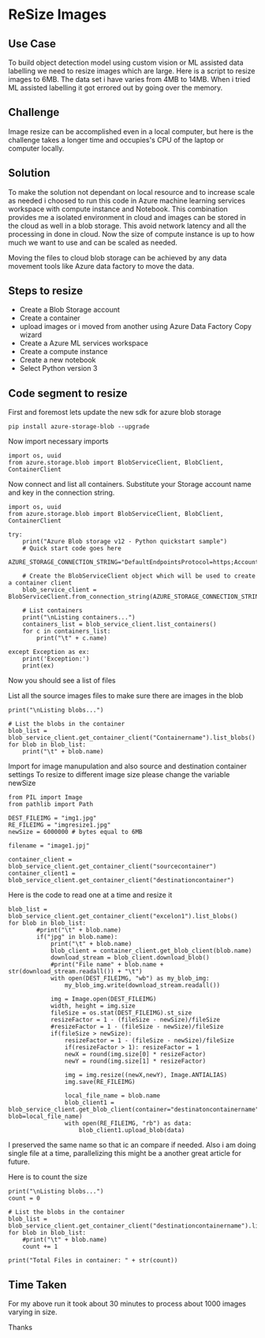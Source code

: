 # ReSize Images

## Use Case

To build object detection model using custom vision or ML assisted data labelling we need to resize images which are large. 
Here is a script to resize images to 6MB. The data set i have varies from 4MB to 14MB. When i tried ML assisted labelling it got errored out by going over the memory.

## Challenge

Image resize can be accomplished even in a local computer, but here is the challenge takes a longer time and occupies's CPU of the laptop or computer locally. 

## Solution

To make the solution not dependant on local resource and to increase scale as needed i choosed to run this code in Azure machine learning services workspace with compute instance and Notebook. This combination provides me a isolated environment in cloud and images can be stored in the cloud as well in a blob storage. This avoid network latency and all the processing in done in cloud. Now the size of compute instance is up to how much we want to use and can be scaled as needed.

Moving the files to cloud blob storage can be achieved by any data movement tools like Azure data factory to move the data.

## Steps to resize

- Create a Blob Storage account
- Create a container
- upload images or i moved from another using Azure Data Factory Copy wizard
- Create a Azure ML services workspace
- Create a compute instance
- Create a new notebook
- Select Python version 3

## Code segment to resize

First and foremost lets update the new sdk for azure blob storage 

```
pip install azure-storage-blob --upgrade
```

Now import necessary imports

```
import os, uuid
from azure.storage.blob import BlobServiceClient, BlobClient, ContainerClient
```

Now connect and list all containers. 
Substitute your Storage account name and key in the connection string.

```
import os, uuid
from azure.storage.blob import BlobServiceClient, BlobClient, ContainerClient

try:
    print("Azure Blob storage v12 - Python quickstart sample")
    # Quick start code goes here
    AZURE_STORAGE_CONNECTION_STRING="DefaultEndpointsProtocol=https;AccountName=xxxx;AccountKey=xxxxxxxxxxxxxxxxxxxx;EndpointSuffix=core.windows.net"
    
    # Create the BlobServiceClient object which will be used to create a container client
    blob_service_client = BlobServiceClient.from_connection_string(AZURE_STORAGE_CONNECTION_STRING)
    
    # List containers
    print("\nListing containers...")
    containers_list = blob_service_client.list_containers()
    for c in containers_list:
        print("\t" + c.name)

except Exception as ex:
    print('Exception:')
    print(ex)
```

Now you should see a list of files

List all the source images files to make sure there are images in the blob

```
print("\nListing blobs...")

# List the blobs in the container
blob_list = blob_service_client.get_container_client("Containername").list_blobs()
for blob in blob_list:
    print("\t" + blob.name)
```

Import for image manupulation and also source and destination container settings
To resize to different image size please change the variable newSize

```
from PIL import Image
from pathlib import Path

DEST_FILEIMG = "img1.jpg"
RE_FILEIMG = "imgresize1.jpg"
newSize = 6000000 # bytes equal to 6MB

filename = "image1.jpj"

container_client = blob_service_client.get_container_client("sourcecontainer")
container_client1 = blob_service_client.get_container_client("destinationcontainer")
```

Here is the code to read one at a time and resize it

```
blob_list = blob_service_client.get_container_client("excelon1").list_blobs()
for blob in blob_list:
        #print("\t" + blob.name)
        if("jpg" in blob.name):
            print("\t" + blob.name)
            blob_client = container_client.get_blob_client(blob.name)
            download_stream = blob_client.download_blob()
            #print("File name" + blob.name + str(download_stream.readall()) + "\t")
            with open(DEST_FILEIMG, "wb") as my_blob_img:
                my_blob_img.write(download_stream.readall())
                
            img = Image.open(DEST_FILEIMG)
            width, height = img.size
            fileSize = os.stat(DEST_FILEIMG).st_size
            resizeFactor = 1 - (fileSize - newSize)/fileSize
            #resizeFactor = 1 - (fileSize - newSize)/fileSize
            if(fileSize > newSize):
                resizeFactor = 1 - (fileSize - newSize)/fileSize
                if(resizeFactor > 1): resizeFactor = 1
                newX = round(img.size[0] * resizeFactor)
                newY = round(img.size[1] * resizeFactor)

                img = img.resize((newX,newY), Image.ANTIALIAS)
                img.save(RE_FILEIMG)

                local_file_name = blob.name
                blob_client1 = blob_service_client.get_blob_client(container="destinatoncontainername", blob=local_file_name)
                with open(RE_FILEIMG, "rb") as data:
                    blob_client1.upload_blob(data)
```

I preserved the same name so that ic an compare if needed. Also i am doing single file at a time, parallelizing this might be a another great article for future.

Here is to count the size

```
print("\nListing blobs...")
count = 0

# List the blobs in the container
blob_list = blob_service_client.get_container_client("destinationcontainername").list_blobs()
for blob in blob_list:
    #print("\t" + blob.name)
    count += 1
    
print("Total Files in container: " + str(count))
```
## Time Taken

For my above run it took about 30 minutes to process about 1000 images varying in size.

Thanks